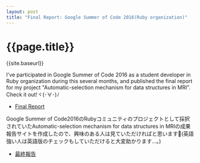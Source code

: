 ```yaml
---
layout: post
title: "Final Report: Google Summer of Code 2016(Ruby organization)"
---
```


{{page.title}}
=============

{{site.baseurl}}

I've participated in Google Summer of Code 2016 as a student developer in Ruby organization during this several months, and published the final report for my project "Automatic-selection mechanism for data structures in MRI". Check it out!ヾ(･∀･)ﾉ

* [Final Report](/ruby/gsoc2016/english)

Google Summer of Code2016のRubyコミュニティのプロジェクトとして採択されていたAutomatic-selection mechanism for data structures in MRIの成果報告サイトを作成したので、興味のある人は見ていただければと思います📍(英語強い人は英語版のチェックもしていただけると大変助かります...。)

* [最終報告](/ruby/gsoc2016/japanese)
